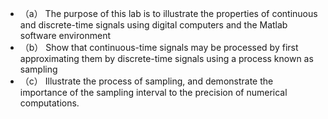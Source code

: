 - （a）	The purpose of this lab is to illustrate the properties of continuous and discrete-time signals using digital computers and the Matlab software environment 
- （b）	Show that continuous-time signals may be processed by first approximating them by discrete-time signals using a process known as sampling
- （c）	Illustrate the process of sampling, and demonstrate the importance of the sampling interval to the precision of numerical computations.
